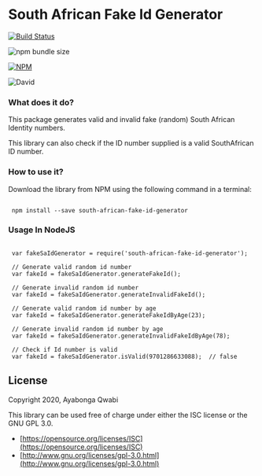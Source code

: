 # South African Fake Id Generator

[![Build Status](https://travis-ci.com/AyabongaQwabi/south-african-fake-id-generator.svg?branch=master)](https://travis-ci.com/AyabongaQwabi/south-african-fake-id-generator)

![npm bundle size](https://img.shields.io/bundlephobia/min/south-african-fake-id-generator?style=for-the-badge)

[![NPM](https://nodei.co/npm/south-african-fake-id-generator.png)](https://nodei.co/npm/south-african-fake-id-generator/)

![David](https://img.shields.io/david/dev/AyabongaQwabi/south-african-fake-id-generator?style=for-the-badge)
### What does it do?
This package generates valid and invalid fake (random) South African Identity numbers.

This library can also check if the ID number supplied is a valid SouthAfrican ID number.

### How to use it?
Download the library from NPM using the following command in a terminal:
```

 npm install --save south-african-fake-id-generator

```
### Usage In NodeJS

```

 var fakeSaIdGenerator = require('south-african-fake-id-generator');

 // Generate valid random id number
 var fakeId = fakeSaIdGenerator.generateFakeId();

 // Generate invalid random id number
 var fakeId = fakeSaIdGenerator.generateInvalidFakeId();

 // Generate valid random id number by age
 var fakeId = fakeSaIdGenerator.generateFakeIdByAge(23);

 // Generate invalid random id number by age
 var fakeId = fakeSaIdGenerator.generateInvalidFakeIdByAge(78);

 // Check if Id number is valid
 var fakeId = fakeSaIdGenerator.isValid(9701286633088);  // false

```

License
-------

Copyright 2020, Ayabonga Qwabi

This library can be used free of charge under either the ISC license
or the GNU GPL 3.0.

- [https://opensource.org/licenses/ISC](https://opensource.org/licenses/ISC)
- [http://www.gnu.org/licenses/gpl-3.0.html](http://www.gnu.org/licenses/gpl-3.0.html)